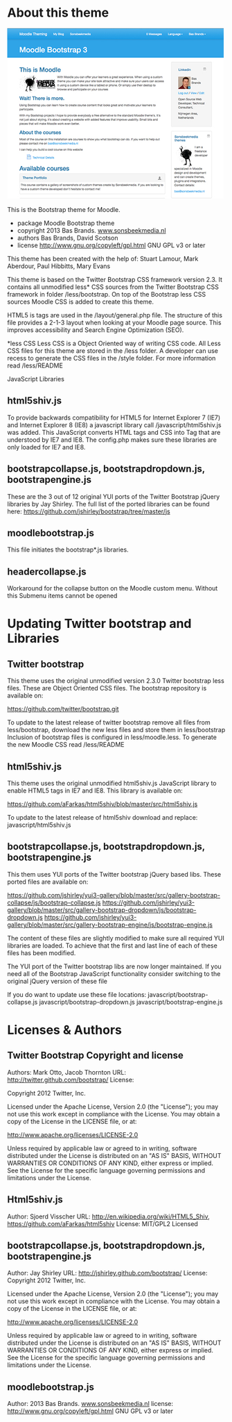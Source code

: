 About this theme
================

![image1](pix/screenshot.jpg "Moodle Bootstrap Screenshot")

This is the Bootstrap theme for Moodle.

* package   Moodle Bootstrap theme
* copyright 2013 Bas Brands. www.sonsbeekmedia.nl
* authors   Bas Brands, David Scotson
* license   http://www.gnu.org/copyleft/gpl.html GNU GPL v3 or later

This theme has been created with the help of:
Stuart Lamour, Mark Aberdour, Paul Hibbitts, Mary Evans

This theme is based on the Twitter Bootstrap CSS framework version 2.3.
It contains all unmodified less* CSS sources from the Twitter Bootstrap CSS
framework in folder /less/bootstrap.
On top of the Bootstrap less CSS sources Moodle CSS is added to create this
theme.

HTML5 is tags are used in the /layout/general.php file. The structure of this file
provides a 2-1-3 layout when looking at your Moodle page source. This improves
accessibility and Search Engine Optimization (SEO).

*less CSS
Less CSS is a Object Oriented way of writing CSS code. All Less CSS files
for this theme are stored in the /less folder. A developer can use recess
to generate the CSS files in the /style folder. For more
information read /less/README

JavaScript Libraries

html5shiv.js
------------
To provide backwards compatibility for HTML5 for Internet Explorer 7 (IE7) and Internet
Explorer 8 (IE8) a javascript library call /javascript/html5shiv.js was added. This
JavaScript converts HTML tags and CSS into Tag that are understood by IE7 and IE8.
The config.php makes sure these libraries are only loaded for IE7 and IE8.

bootstrapcollapse.js, bootstrapdropdown.js, bootstrapengine.js
--------------------------------------------------------------
These are the 3 out of 12 original YUI ports of the Twitter Bootstrap jQuery libraries by
Jay Shirley. The full list of the ported libraries can be found here:
https://github.com/jshirley/bootstrap/tree/master/js

moodlebootstrap.js
------------------
This file initiates the bootstrap*.js libraries.

headercollapse.js
-----------------
Workaround for the collapse button on the Moodle custom menu. Without this
Submenu items cannot be opened

Updating Twitter bootstrap and Libraries
========================================

Twitter bootstrap
-----------------
This theme uses the original unmodified version 2.3.0 Twitter bootstrap less files. These are
Object Oriented CSS files. The bootstrap repository is available on:

https://github.com/twitter/bootstrap.git

To update to the latest release of twitter bootstrap remove all files from less/bootstrap,
download the new less files and store them in less/bootstrap
Inclusion of bootstrap files is configured in less/moodle.less. To generate the new
Moodle CSS read /less/README

html5shiv.js
------------
This theme uses the original unmodified html5shiv.js JavaScript library to enable HTML5 tags in IE7 and IE8.
This library is available on:

https://github.com/aFarkas/html5shiv/blob/master/src/html5shiv.js

To update to the latest release of html5shiv download and replace:
javascript/html5shiv.js

bootstrapcollapse.js, bootstrapdropdown.js, bootstrapengine.js
--------------------------------------------------------------
This them uses YUI ports of the Twitter bootstrap jQuery based libs. These ported files are available on:

https://github.com/jshirley/yui3-gallery/blob/master/src/gallery-bootstrap-collapse/js/bootstrap-collapse.js
https://github.com/jshirley/yui3-gallery/blob/master/src/gallery-bootstrap-dropdown/js/bootstrap-dropdown.js
https://github.com/jshirley/yui3-gallery/blob/master/src/gallery-bootstrap-engine/js/bootstrap-engine.js

The content of these files are slightly modified to make sure all required YUI libraries are loaded. To achieve
that the first and last line of each of these files has been modified.

The YUI port of the Twitter bootstrap libs are now longer maintained. If you need all of the Bootstrap JavaScript
functionality consider switching to the original jQuery version of these file

If you do want to update use these file locations:
javascript/bootstrap-collapse.js
javascript/bootstrap-dropdown.js
javascript/bootstrap-engine.js

Licenses & Authors
==================

Twitter Bootstrap Copyright and license
---------------------------------------
Authors: Mark Otto, Jacob Thornton
URL: http://twitter.github.com/bootstrap/
License:

Copyright 2012 Twitter, Inc.

Licensed under the Apache License, Version 2.0 (the "License");
you may not use this work except in compliance with the License.
You may obtain a copy of the License in the LICENSE file, or at:

   http://www.apache.org/licenses/LICENSE-2.0

Unless required by applicable law or agreed to in writing, software
distributed under the License is distributed on an "AS IS" BASIS,
WITHOUT WARRANTIES OR CONDITIONS OF ANY KIND, either express or implied.
See the License for the specific language governing permissions and
limitations under the License.

Html5shiv.js
------------
Author: Sjoerd Visscher
URL: http://en.wikipedia.org/wiki/HTML5_Shiv, https://github.com/aFarkas/html5shiv
License: MIT/GPL2 Licensed

bootstrapcollapse.js, bootstrapdropdown.js, bootstrapengine.js
--------------------------------------------------------------
Author: Jay Shirley
URL: http://jshirley.github.com/bootstrap/
License:
Copyright 2012 Twitter, Inc.

Licensed under the Apache License, Version 2.0 (the "License");
you may not use this work except in compliance with the License.
You may obtain a copy of the License in the LICENSE file, or at:

   http://www.apache.org/licenses/LICENSE-2.0

Unless required by applicable law or agreed to in writing, software
distributed under the License is distributed on an "AS IS" BASIS,
WITHOUT WARRANTIES OR CONDITIONS OF ANY KIND, either express or implied.
See the License for the specific language governing permissions and
limitations under the License.

moodlebootstrap.js
------------------
Author: 2013 Bas Brands. www.sonsbeekmedia.nl
license:  http://www.gnu.org/copyleft/gpl.html GNU GPL v3 or later

